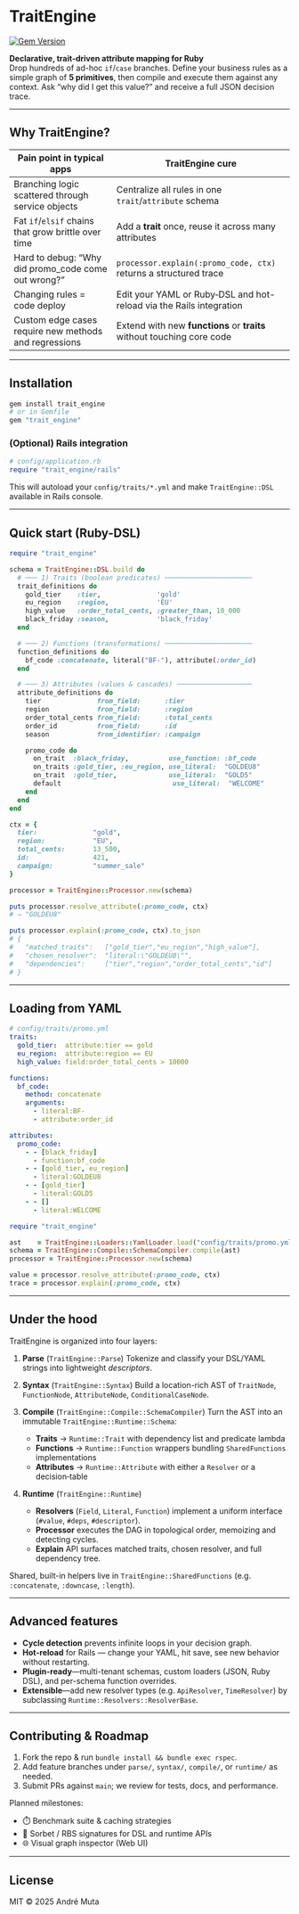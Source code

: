 # TraitEngine   <!-- badges -->  
[![Gem Version](https://badge.fury.io/rb/trait_engine.svg)](https://rubygems.org/gems/trait_engine)  

**Declarative, trait-driven attribute mapping for Ruby**  
Drop hundreds of ad-hoc `if`/`case` branches. Define your business rules as a simple graph of **5 primitives**, then compile and execute them against any context. Ask “why did I get this value?” and receive a full JSON decision trace.

---

## Why TraitEngine?

| Pain point in typical apps                                  | TraitEngine cure                                                           |
|--------------------------------------------------------------|-----------------------------------------------------------------------------|
| Branching logic scattered through service objects            | Centralize all rules in one `trait`/`attribute` schema                      |
| Fat `if`/`elsif` chains that grow brittle over time          | Add a **trait** once, reuse it across many attributes                       |
| Hard to debug: “Why did promo_code come out wrong?”          | `processor.explain(:promo_code, ctx)` returns a structured trace            |
| Changing rules = code deploy                                | Edit your YAML or Ruby‐DSL and hot-reload via the Rails integration         |
| Custom edge cases require new methods and regressions        | Extend with new **functions** or **traits** without touching core code      |

---

## Installation

```bash
gem install trait_engine
# or in Gemfile
gem "trait_engine"
````

### (Optional) Rails integration

```ruby
# config/application.rb
require "trait_engine/rails"
```

This will autoload your `config/traits/*.yml` and make `TraitEngine::DSL` available in Rails console.

---

## Quick start (Ruby-DSL)

```ruby
require "trait_engine"

schema = TraitEngine::DSL.build do
  # ─── 1) Traits (boolean predicates) ──────────────────────
  trait_definitions do
    gold_tier    :tier,              'gold'
    eu_region    :region,            'EU'
    high_value   :order_total_cents, :greater_than, 10_000
    black_friday :season,            'black_friday'
  end

  # ─── 2) Functions (transformations) ──────────────────────
  function_definitions do
    bf_code :concatenate, literal("BF-"), attribute(:order_id)
  end

  # ─── 3) Attributes (values & cascades) ───────────────────
  attribute_definitions do
    tier              from_field:      :tier
    region            from_field:      :region
    order_total_cents from_field:      :total_cents
    order_id          from_field:      :id
    season            from_identifier: :campaign

    promo_code do
      on_trait  :black_friday,          use_function: :bf_code
      on_traits :gold_tier, :eu_region, use_literal:  "GOLDEU8"
      on_trait  :gold_tier,             use_literal:  "GOLD5"
      default                            use_literal:  "WELCOME"
    end
  end
end

ctx = {
  tier:              "gold",
  region:            "EU",
  total_cents:       13_500,
  id:                421,
  campaign:          "summer_sale"
}

processor = TraitEngine::Processor.new(schema)

puts processor.resolve_attribute(:promo_code, ctx)
# ⇒ "GOLDEU8"

puts processor.explain(:promo_code, ctx).to_json
# {
#   "matched_traits":   ["gold_tier","eu_region","high_value"],
#   "chosen_resolver":  "literal:\"GOLDEU8\"",
#   "dependencies":     ["tier","region","order_total_cents","id"]
# }
```

---

## Loading from YAML

```yaml
# config/traits/promo.yml
traits:
  gold_tier:  attribute:tier == gold
  eu_region:  attribute:region == EU
  high_value: field:order_total_cents > 10000

functions:
  bf_code:
    method: concatenate
    arguments:
      - literal:BF-
      - attribute:order_id

attributes:
  promo_code:
    - - [black_friday]
      - function:bf_code
    - - [gold_tier, eu_region]
      - literal:GOLDEU8
    - - [gold_tier]
      - literal:GOLD5
    - - []
      - literal:WELCOME
```

```ruby
require "trait_engine"

ast    = TraitEngine::Loaders::YamlLoader.load("config/traits/promo.yml")
schema = TraitEngine::Compile::SchemaCompiler.compile(ast)
processor = TraitEngine::Processor.new(schema)

value = processor.resolve_attribute(:promo_code, ctx)
trace = processor.explain(:promo_code, ctx)
```

---

## Under the hood

TraitEngine is organized into four layers:

1. **Parse** (`TraitEngine::Parse`)
   Tokenize and classify your DSL/YAML strings into lightweight *descriptors*.

2. **Syntax** (`TraitEngine::Syntax`)
   Build a location-rich AST of `TraitNode`, `FunctionNode`, `AttributeNode`, `ConditionalCaseNode`.

3. **Compile** (`TraitEngine::Compile::SchemaCompiler`)
   Turn the AST into an immutable `TraitEngine::Runtime::Schema`:

   * **Traits** → `Runtime::Trait` with dependency list and predicate lambda
   * **Functions** → `Runtime::Function` wrappers bundling `SharedFunctions` implementations
   * **Attributes** → `Runtime::Attribute` with either a `Resolver` or a decision‐table

4. **Runtime** (`TraitEngine::Runtime`)

   * **Resolvers** (`Field`, `Literal`, `Function`) implement a uniform interface (`#value`, `#deps`, `#descriptor`).
   * **Processor** executes the DAG in topological order, memoizing and detecting cycles.
   * **Explain** API surfaces matched traits, chosen resolver, and full dependency tree.

Shared, built-in helpers live in `TraitEngine::SharedFunctions` (e.g. `:concatenate`, `:downcase`, `:length`).

---

## Advanced features

* **Cycle detection** prevents infinite loops in your decision graph.
* **Hot-reload** for Rails — change your YAML, hit save, see new behavior without restarting.
* **Plugin-ready**—multi-tenant schemas, custom loaders (JSON, Ruby DSL), and per-schema function overrides.
* **Extensible**—add new resolver types (e.g. `ApiResolver`, `TimeResolver`) by subclassing `Runtime::Resolvers::ResolverBase`.

---

## Contributing & Roadmap

1. Fork the repo & run `bundle install && bundle exec rspec`.
2. Add feature branches under `parse/`, `syntax/`, `compile/`, or `runtime/` as needed.
3. Submit PRs against `main`; we review for tests, docs, and performance.

Planned milestones:

* ⏱️ Benchmark suite & caching strategies
* 🔰 Sorbet / RBS signatures for DSL and runtime APIs
* 🌐 Visual graph inspector (Web UI)

---

## License

MIT © 2025 André Muta

